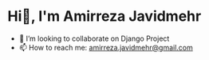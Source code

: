  <h1>Hi👋, I'm Amirreza Javidmehr</h1>
<ul>
  <li>
 👯 I’m looking to collaborate on Django Project
    </li>
  <li>
 📫 How to reach me: <a href='/amirreza.javidmehr@gmail.com'>amirreza.javidmehr@gmail.com</a>
    </li>
</ul>
